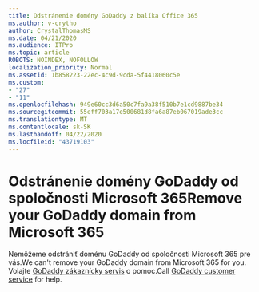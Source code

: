 ```yaml
---
title: Odstránenie domény GoDaddy z balíka Office 365
ms.author: v-crytho
author: CrystalThomasMS
ms.date: 04/21/2020
ms.audience: ITPro
ms.topic: article
ROBOTS: NOINDEX, NOFOLLOW
localization_priority: Normal
ms.assetid: 1b858223-22ec-4c9d-9cda-5f4418060c5e
ms.custom:
- "27"
- "11"
ms.openlocfilehash: 949e60cc3d6a50c7fa9a38f510b7e1cd9887be34
ms.sourcegitcommit: 55eff703a17e500681d8fa6a87eb067019ade3cc
ms.translationtype: MT
ms.contentlocale: sk-SK
ms.lasthandoff: 04/22/2020
ms.locfileid: "43719103"
---
```

# <a name="remove-your-godaddy-domain-from-microsoft-365"></a><span data-ttu-id="408ad-102">Odstránenie domény GoDaddy od spoločnosti Microsoft 365</span><span class="sxs-lookup"><span data-stu-id="408ad-102">Remove your GoDaddy domain from Microsoft 365</span></span>

<span data-ttu-id="408ad-103">Nemôžeme odstrániť doménu GoDaddy od spoločnosti Microsoft 365 pre vás.</span><span class="sxs-lookup"><span data-stu-id="408ad-103">We can't remove your GoDaddy domain from Microsoft 365 for you.</span></span> <span data-ttu-id="408ad-104">Volajte [GoDaddy zákaznícky servis](https://aka.ms/contact-godaddy) o pomoc.</span><span class="sxs-lookup"><span data-stu-id="408ad-104">Call [GoDaddy customer service](https://aka.ms/contact-godaddy) for help.</span></span>
  